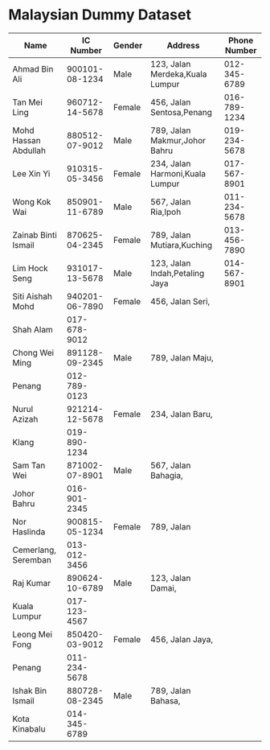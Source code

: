 # Malaysian Dummy Dataset

| Name                 | IC Number      | Gender | Address| Phone Number   |
|----------------------|----------------|--------|------------------------------------|----------------|
| Ahmad Bin Ali        | 900101-08-1234 | Male   | 123, Jalan Merdeka,Kuala Lumpur   | 012-345-6789   |
| Tan Mei Ling         | 960712-14-5678 | Female | 456, Jalan Sentosa,Penang         | 016-789-1234   |
| Mohd Hassan Abdullah | 880512-07-9012 | Male   | 789, Jalan Makmur,Johor Bahru     | 019-234-5678   |
| Lee Xin Yi           | 910315-05-3456 | Female | 234, Jalan Harmoni,Kuala Lumpur   | 017-567-8901   |
| Wong Kok Wai         | 850901-11-6789 | Male   | 567, Jalan Ria,Ipoh               | 011-234-5678   |
| Zainab Binti Ismail  | 870625-04-2345 | Female | 789, Jalan Mutiara,Kuching        | 013-456-7890   |
| Lim Hock Seng        | 931017-13-5678 | Male   | 123, Jalan Indah,Petaling Jaya   | 014-567-8901   |
| Siti Aishah Mohd     | 940201-06-7890 | Female | 456, Jalan Seri,
Shah Alam         | 017-678-9012   |
| Chong Wei Ming       | 891128-09-2345 | Male   | 789, Jalan Maju,
Penang            | 012-789-0123   |
| Nurul Azizah         | 921214-12-5678 | Female | 234, Jalan Baru,
Klang             | 019-890-1234   |
| Sam Tan Wei          | 871002-07-8901 | Male   | 567, Jalan Bahagia,
Johor Bahru    | 016-901-2345   |
| Nor Haslinda         | 900815-05-1234 | Female | 789, Jalan
Cemerlang, Seremban     | 013-012-3456   |
| Raj Kumar            | 890624-10-6789 | Male   | 123, Jalan Damai,
Kuala Lumpur     | 017-123-4567   |
| Leong Mei Fong       | 850420-03-9012 | Female | 456, Jalan Jaya,
Penang            | 011-234-5678   |
| Ishak Bin Ismail     | 880728-08-2345 | Male   | 789, Jalan Bahasa,
Kota Kinabalu   | 014-345-6789   |

